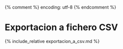 {% comment %} encoding: utf-8 {% endcomment %}

# Exportacion a fichero CSV

{% include_relative exportacion_a_csv.md %}

